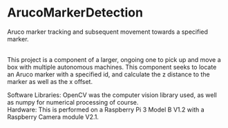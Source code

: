 # ArucoMarkerDetection
Aruco marker tracking and subsequent movement towards a specified marker.
<br /> <br />

This project is a component of a larger, ongoing one to pick up and move a box with multiple autonomous machines.
This component seeks to locate an Aruco marker with a specified id, and calculate the z distance to the marker as well as the x offset.
<br />

Software Libraries: OpenCV was the computer vision library used, as well as numpy for numerical processing of course.
<br />
Hardware: This is performed on a Raspberry Pi 3 Model B V1.2 with a Raspberry Camera module V2.1.
